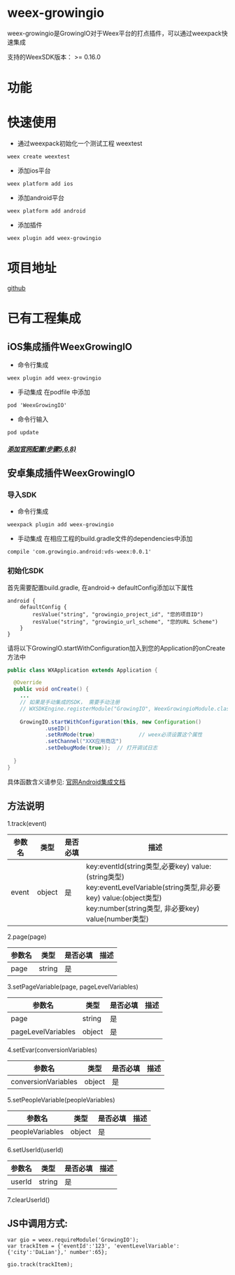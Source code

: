 # weex-growingio
weex-growingio是GrowingIO对于Weex平台的打点插件，可以通过weexpack快速集成

支持的WeexSDK版本： >= 0.16.0

# 功能

# 快速使用
- 通过weexpack初始化一个测试工程 weextest
```
weex create weextest
```
- 添加ios平台
```
weex platform add ios
```
- 添加android平台
```
weex platform add android
```
- 添加插件
```
weex plugin add weex-growingio
```
# 项目地址
[github](https://github.com/growingio/weex-growingio)

# 已有工程集成
## iOS集成插件WeexGrowingIO
- 命令行集成
```
weex plugin add weex-growingio
```
- 手动集成
在podfile 中添加
```
pod 'WeexGrowingIO'
```
- 命令行输入
```
pod update
```
##### [添加官网配置(步骤5,6,8)](https://docs.growingio.com/sdk-ji-cheng/sdk-1.x-wen-dang/sdk-1.x-jie-ru-zhi-nan/sdk-jie-ru-zhi-nan-ios.html)

## 安卓集成插件WeexGrowingIO
### 导入SDK
- 命令行集成
```
weexpack plugin add weex-growingio
```
- 手动集成
在相应工程的build.gradle文件的dependencies中添加
```
compile 'com.growingio.android:vds-weex:0.0.1'
```

### 初始化SDK
首先需要配置build.gradle, 在android-> defaultConfig添加以下属性
``` 
android {
    defaultConfig {
        resValue("string", "growingio_project_id", "您的项目ID")
        resValue("string", "growingio_url_scheme", "您的URL Scheme")
    }
}
```

请将以下GrowingIO.startWithConfiguration加入到您的Application的onCreate方法中
``` java
public class WXApplication extends Application {

  @Override
  public void onCreate() {
    ...
	// 如果是手动集成的SDK， 需要手动注册
	// WXSDKEngine.registerModule("GrowingIO", WeexGrowingioModule.class)	
	
	GrowingIO.startWithConfiguration(this, new Configuration()
            .useID()
            .setRnMode(true)              // weex必须设置这个属性
            .setChannel("XXX应用商店")
            .setDebugMode(true));  // 打开调试日志
	
  }
}
```
具体函数含义请参见: [官网Android集成文档](https://docs.growingio.com/sdk-20/sdk-20-api-wen-dang/android-sdk-21-an-zhuang.html)
## 方法说明
1.track(event)

| 参数名 | 类型 | 是否必填 | 描述 |
|-----|-----|-----|----|
| event | object | 是 | key:eventId(string类型,必要key) value:(string类型)<br> key:eventLevelVariable(string类型,非必要key) value:(object类型)<br> key:number(string类型, 非必要key) value(number类型) |

2.page(page)

| 参数名 | 类型 | 是否必填 | 描述 |
|-----|-----|-----|----|
| page | string | 是 |

3.setPageVariable(page, pageLevelVariables)

| 参数名 | 类型 | 是否必填 | 描述 |
|-----|-----|-----|----|
| page | string | 是 |
| pageLevelVariables | object | 是 |

4.setEvar(conversionVariables)

| 参数名 | 类型 | 是否必填 | 描述 |
|-----|-----|-----|----|
| conversionVariables | object | 是 |

5.setPeopleVariable(peopleVariables)

| 参数名 | 类型 | 是否必填 | 描述 |
|-----|-----|-----|----|
| peopleVariables | object | 是 |

6.setUserId(userId)

| 参数名 | 类型 | 是否必填 | 描述 |
|-----|-----|-----|----|
| userId | string | 是 |

7.clearUserId()


## JS中调用方式:
```
var gio = weex.requireModule('GrowingIO');
var trackItem = {'eventId':'123', 'eventLevelVariable':{'city':'DaLian'},' number':65};

gio.track(trackItem);
```

